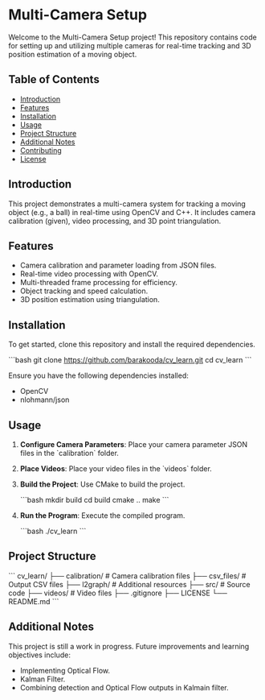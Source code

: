 
# Multi-Camera Setup

Welcome to the Multi-Camera Setup project! This repository contains code for setting up and utilizing multiple cameras for real-time tracking and 3D position estimation of a moving object.

## Table of Contents

- [Introduction](#introduction)
- [Features](#features)
- [Installation](#installation)
- [Usage](#usage)
- [Project Structure](#project-structure)
- [Additional Notes](#additional-notes)
- [Contributing](#contributing)
- [License](#license)

## Introduction

This project demonstrates a multi-camera system for tracking a moving object (e.g., a ball) in real-time using OpenCV and C++. It includes camera calibration (given), video processing, and 3D point triangulation.

## Features

- Camera calibration and parameter loading from JSON files.
- Real-time video processing with OpenCV.
- Multi-threaded frame processing for efficiency.
- Object tracking and speed calculation.
- 3D position estimation using triangulation.

## Installation

To get started, clone this repository and install the required dependencies.

\`\`\`bash
git clone https://github.com/barakooda/cv_learn.git
cd cv_learn
\`\`\`

Ensure you have the following dependencies installed:

- OpenCV
- nlohmann/json

## Usage

1. **Configure Camera Parameters**: Place your camera parameter JSON files in the \`calibration\` folder.
2. **Place Videos**: Place your video files in the \`videos\` folder.
3. **Build the Project**: Use CMake to build the project.
   
   \`\`\`bash
   mkdir build
   cd build
   cmake ..
   make
   \`\`\`
4. **Run the Program**: Execute the compiled program.
   
   \`\`\`bash
   ./cv_learn
   \`\`\`

## Project Structure

\`\`\`
cv_learn/
├── calibration/      # Camera calibration files
├── csv_files/        # Output CSV files
├── l2graph/          # Additional resources
├── src/              # Source code
├── videos/           # Video files
├── .gitignore
├── LICENSE
└── README.md
\`\`\`

## Additional Notes

This project is still a work in progress. Future improvements and learning objectives include:

- Implementing Optical Flow.
- Kalman Filter.
- Combining detection and Optical Flow outputs in Kalmain filter.



